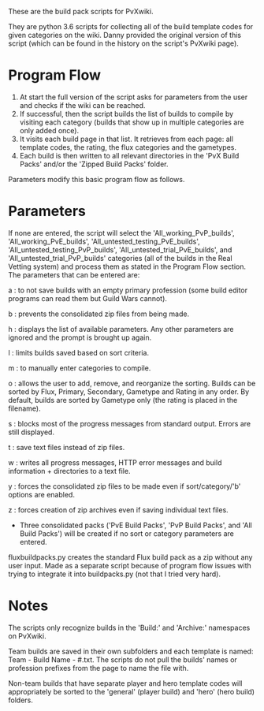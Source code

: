 These are the build pack scripts for PvXwiki.

They are python 3.6 scripts for collecting all of the build template codes for given categories on the wiki.
Danny provided the original version of this script (which can be found in the history on the script's PvXwiki page).

# Program Flow
1. At start the full version of the script asks for parameters from the user and checks if the wiki can be reached. 
2. If successful, then the script builds the list of builds to compile by visiting each category (builds that show up in multiple categories are only added once).
3. It visits each build page in that list. It retrieves from each page: all template codes, the rating, the flux categories and the gametypes. 
4. Each build is then written to all relevant directories in the 'PvX Build Packs' and/or the 'Zipped Build Packs' folder. 

Parameters modify this basic program flow as follows.

# Parameters
If none are entered, the script will select the 'All_working_PvP_builds', 'All_working_PvE_builds', 'All_untested_testing_PvE_builds', 'All_untested_testing_PvP_builds', 'All_untested_trial_PvE_builds', and 'All_untested_trial_PvP_builds' categories (all of the builds in the Real Vetting system) and process them as stated in the Program Flow section. The parameters that can be entered are:

a : to not save builds with an empty primary profession (some build editor programs can read them but Guild Wars cannot).

b : prevents the consolidated zip files from being made.

h : displays the list of available parameters. Any other parameters are ignored and the prompt is brought up again.

l : limits builds saved based on sort criteria.

m : to manually enter categories to compile.

o : allows the user to add, remove, and reorganize the sorting. Builds can be sorted by Flux, Primary, Secondary, Gametype and Rating in any order. By default, builds are sorted by Gametype only (the rating is placed in the filename).

s : blocks most of the progress messages from standard output. Errors are still displayed.

t : save text files instead of zip files.

w : writes all progress messages, HTTP error messages and build information + directories to a text file.

y : forces the consolidated zip files to be made even if sort/category/'b' options are enabled.

z : forces creation of zip archives even if saving individual text files. 

* Three consolidated packs ('PvE Build Packs', 'PvP Build Packs', and 'All Build Packs') will be created if no sort or category parameters are entered.

fluxbuildpacks.py creates the standard Flux build pack as a zip without any user input. Made as a separate script because of program flow issues with trying to integrate it into buildpacks.py (not that I tried very hard). 

# Notes
The scripts only recognize builds in the 'Build:' and 'Archive:' namespaces on PvXwiki.

Team builds are saved in their own subfolders and each template is named: Team - Build Name - #.txt. The scripts do not pull the builds' names or profession prefixes from the page to name the file with.

Non-team builds that have separate player and hero template codes will appropriately be sorted to the 'general' (player build) and 'hero' (hero build) folders.
